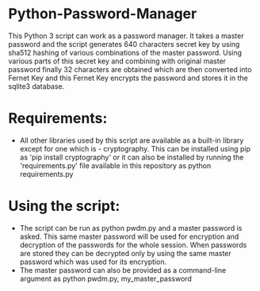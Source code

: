 # Python-Password-Manager
This Python 3 script can work as a password manager. It takes a master password and the script generates 640 characters secret key by using sha512 hashing of various combinations of the master password. Using various parts of this secret key and combining with original master password finally 32 characters are obtained which are then converted into Fernet Key and this Fernet Key encrypts the password and stores it in the sqlite3 database.

# Requirements:
- All other libraries used by this script are available as a built-in library except for one which is - cryptography. This can be installed using pip as 'pip install cryptography' or it can also be installed by running the 'requirements.py' file available in this repository as python requirements.py

# Using the script:
- The script can be run as python pwdm.py and a master password is asked. This same master password will be used for encryption and decryption of the passwords for the whole session. When passwords are stored they can be decrypted only by using the same master password which was used for its encryption.
- The master password can also be provided as a command-line argument as python pwdm.py, my_master_password
